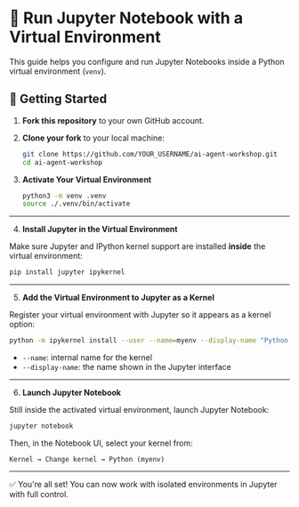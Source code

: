 # 🧪 Run Jupyter Notebook with a Virtual Environment

This guide helps you configure and run Jupyter Notebooks inside a Python virtual environment (`venv`).



## 🚀 Getting Started

1. **Fork this repository** to your own GitHub account.
2. **Clone your fork** to your local machine:

   ```bash
   git clone https://github.com/YOUR_USERNAME/ai-agent-workshop.git
   cd ai-agent-workshop
   ```

3. **Activate Your Virtual Environment**

   ```bash
   python3 -m venv .venv
   source ./.venv/bin/activate
---

4. **Install Jupyter in the Virtual Environment**

Make sure Jupyter and IPython kernel support are installed **inside** the virtual environment:

```bash
pip install jupyter ipykernel
```

---

5. **Add the Virtual Environment to Jupyter as a Kernel**

Register your virtual environment with Jupyter so it appears as a kernel option:

```bash
python -m ipykernel install --user --name=myenv --display-name "Python (myenv)"
```

- `--name`: internal name for the kernel  
- `--display-name`: the name shown in the Jupyter interface

---

6. **Launch Jupyter Notebook**

Still inside the activated virtual environment, launch Jupyter Notebook:

```bash
jupyter notebook
```

Then, in the Notebook UI, select your kernel from:

```
Kernel → Change kernel → Python (myenv)
```

---

✅ You're all set! You can now work with isolated environments in Jupyter with full control.
